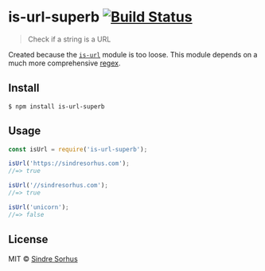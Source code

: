 # is-url-superb [![Build Status](https://travis-ci.org/sindresorhus/is-url-superb.svg?branch=master)](https://travis-ci.org/sindresorhus/is-url-superb)

> Check if a string is a URL

Created because the [`is-url`](https://github.com/segmentio/is-url) module is too loose. This module depends on a much more comprehensive [regex](https://github.com/kevva/url-regex).


## Install

```
$ npm install is-url-superb
```


## Usage

```js
const isUrl = require('is-url-superb');

isUrl('https://sindresorhus.com');
//=> true

isUrl('//sindresorhus.com');
//=> true

isUrl('unicorn');
//=> false
```


## License

MIT © [Sindre Sorhus](https://sindresorhus.com)
